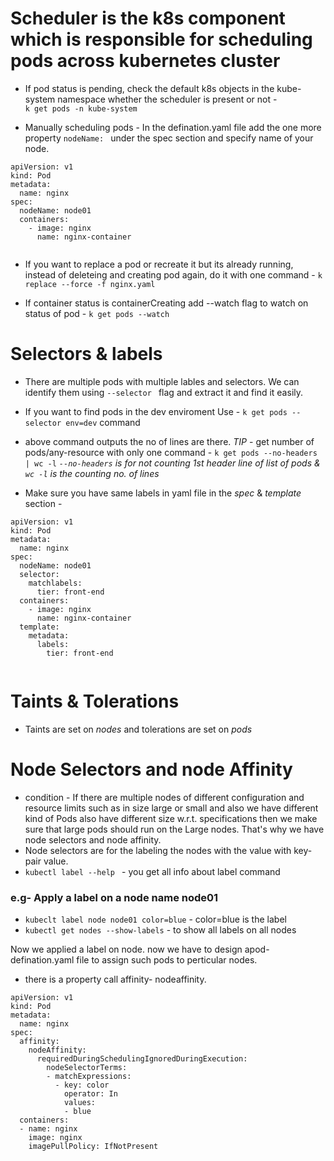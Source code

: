 # Scheduler is the k8s component which is responsible for scheduling pods across kubernetes cluster

- If pod status is pending, check the default k8s objects in the kube-system namespace whether the scheduler is present or not -  
`k get pods -n kube-system`

- Manually scheduling pods - 
In the defination.yaml file add the one more property `nodeName: ` under the spec section and specify name of your node.
```
apiVersion: v1
kind: Pod
metadata:
  name: nginx 
spec:
  nodeName: node01
  containers:
    - image: nginx
      name: nginx-container
  
```

- If you want to replace a pod or recreate it but its already running, instead of deleteing and creating pod again, do it with one command - 
`k replace --force -f nginx.yaml`

- If container status is containerCreating add --watch flag to watch on status of pod - `k get pods --watch`


# Selectors & labels 

- There are multiple pods with multiple lables and selectors. We can identify them using `--selector ` flag and extract it and find it easily.

- If you want to find pods in the dev enviroment Use - `k get pods --selector env=dev` command

- above command outputs the no of lines are there. _TIP_ - get number of pods/any-resource with only one command - `k get pods --no-headers | wc -l`
*`--no-headers` is for not counting 1st header line of list of pods & `wc -l` is the counting no. of lines*

- Make sure you have same labels in yaml file in the _spec_ & _template_ section - 

```
apiVersion: v1
kind: Pod
metadata:
  name: nginx 
spec:
  nodeName: node01
  selector:
    matchlabels:
      tier: front-end
  containers:
    - image: nginx
      name: nginx-container
  template:
    metadata:
      labels:
        tier: front-end
  
```

# Taints & Tolerations
- Taints are set on _nodes_ and tolerations are set on _pods_


# Node Selectors and node Affinity
- condition - If there are multiple nodes of different configuration and resource limits such as in size large or small and also we have different kind of Pods also have different size w.r.t. specifications then we make sure that large pods should run on the Large nodes. That's why we have node selectors and node affinity. 
- Node selectors are for the labeling the nodes with the value with key-pair value.
- `kubectl label --help ` - you get all info about label command 
### e.g- Apply a label on a node name node01
- `kubeclt label node node01 color=blue` - color=blue is the label 
- `kubectl get nodes --show-labels` - to show all labels on all nodes

Now we applied a label on node. now we have to design apod-defination.yaml file to assign such pods to perticular nodes.

- there is a property call affinity- nodeaffinity.

```
apiVersion: v1
kind: Pod
metadata:
  name: nginx
spec:
  affinity:
    nodeAffinity:
      requiredDuringSchedulingIgnoredDuringExecution:
        nodeSelectorTerms:
        - matchExpressions:
          - key: color
            operator: In
            values:
            - blue            
  containers:
  - name: nginx
    image: nginx
    imagePullPolicy: IfNotPresent
```

